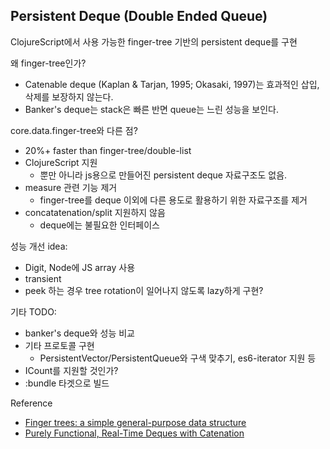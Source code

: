 ## Persistent Deque (Double Ended Queue)

ClojureScript에서 사용 가능한 finger-tree 기반의 persistent deque를 구현

왜 finger-tree인가?
 - Catenable deque (Kaplan & Tarjan, 1995; Okasaki, 1997)는 효과적인 삽입, 삭제를 보장하지 않는다.
 - Banker's deque는 stack은 빠른 반면 queue는 느린 성능을 보인다.  

core.data.finger-tree와 다른 점?
 - 20%+ faster than finger-tree/double-list
 - ClojureScript 지원
   - 뿐만 아니라 js용으로 만들어진 persistent deque 자료구조도 없음.
 - measure 관련 기능 제거
   - finger-tree를 deque 이외에 다른 용도로 활용하기 위한 자료구조를 제거
 - concatatenation/split 지원하지 않음
   - deque에는 불필요한 인터페이스

성능 개선 idea:
 - Digit, Node에 JS array 사용
 - transient
 - peek 하는 경우 tree rotation이 일어나지 않도록 lazy하게 구현?

기타 TODO:
 - banker's deque와 성능 비교 
 - 기타 프로토콜 구현
   - PersistentVector/PersistentQueue와 구색 맞추기, es6-iterator 지원 등
 - ICount를 지원할 것인가?
 - :bundle 타겟으로 빌드

Reference
 - [Finger trees: a simple general-purpose data structure](http://www.soi.city.ac.uk/~ross/papers/FingerTree.pdf)
 - [Purely Functional, Real-Time Deques with Catenation](http://www.math.tau.ac.il/~haimk/adv-ds-2000/jacm-final.pdf)
